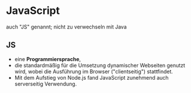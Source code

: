 # JavaScript
auch "JS" genannt; nicht zu verwechseln mit Java
## JS
* eine **Programmiersprache**, 
* die standardmäßig für die Umsetzung dynamischer Webseiten genutzt wird, wobei die Ausführung im Browser ("clientseitig") stattfindet.
* Mit dem Aufstieg von Node.js fand JavaScript zunehmend auch serverseitig Verwendung.